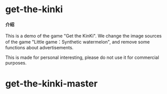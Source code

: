 # get-the-kinki

#### 介绍
This is a demo of the game "Get the KinKi".
We change the image sources of the game "Little game：Synthetic watermelon",
and remove some functions about advertisements.

This is made for personal interesting, 
please do not use it for commercial purposes.
# get-the-kinki-master
